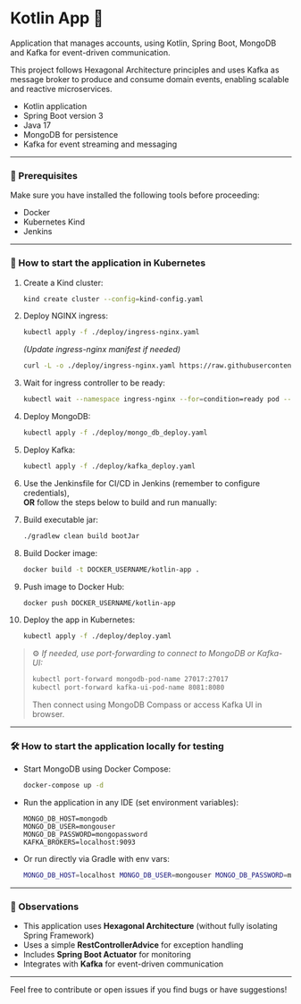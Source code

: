 
# Kotlin App 🚀

Application that manages accounts, using Kotlin, Spring Boot, MongoDB and Kafka for event-driven communication.

This project follows Hexagonal Architecture principles and uses Kafka as message broker to produce and consume domain events, enabling scalable and reactive microservices.

- Kotlin application
- Spring Boot version 3
- Java 17
- MongoDB for persistence
- Kafka for event streaming and messaging

---

### 🔧 Prerequisites

Make sure you have installed the following tools before proceeding:

- Docker
- Kubernetes Kind
- Jenkins

---

### 🚀 How to start the application in Kubernetes

1. Create a Kind cluster:
   ```bash
   kind create cluster --config=kind-config.yaml
   ```

2. Deploy NGINX ingress:
   ```bash
   kubectl apply -f ./deploy/ingress-nginx.yaml
   ```
   *(Update ingress-nginx manifest if needed)*
   ```bash
   curl -L -o ./deploy/ingress-nginx.yaml https://raw.githubusercontent.com/kubernetes/ingress-nginx/main/deploy/static/provider/kind/deploy.yaml
   ```

3. Wait for ingress controller to be ready:
   ```bash
   kubectl wait --namespace ingress-nginx --for=condition=ready pod --selector=app.kubernetes.io/component=controller --timeout=90s
   ```

4. Deploy MongoDB:
   ```bash
   kubectl apply -f ./deploy/mongo_db_deploy.yaml
   ```

5. Deploy Kafka:
   ```bash
   kubectl apply -f ./deploy/kafka_deploy.yaml
   ```

6. Use the Jenkinsfile for CI/CD in Jenkins (remember to configure credentials),  
   **OR** follow the steps below to build and run manually:

7. Build executable jar:
   ```bash
   ./gradlew clean build bootJar
   ```

8. Build Docker image:
   ```bash
   docker build -t DOCKER_USERNAME/kotlin-app .
   ```

9. Push image to Docker Hub:
   ```bash
   docker push DOCKER_USERNAME/kotlin-app
   ```

10. Deploy the app in Kubernetes:
    ```bash
    kubectl apply -f ./deploy/deploy.yaml
    ```

> ⚙️ *If needed, use port-forwarding to connect to MongoDB or Kafka-UI:*
> ```bash
> kubectl port-forward mongodb-pod-name 27017:27017
> kubectl port-forward kafka-ui-pod-name 8081:8080
> ```
> Then connect using MongoDB Compass or access Kafka UI in browser.

---

### 🛠️ How to start the application locally for testing

- Start MongoDB using Docker Compose:
  ```bash
  docker-compose up -d
  ```

- Run the application in any IDE (set environment variables):
  ```
  MONGO_DB_HOST=mongodb
  MONGO_DB_USER=mongouser
  MONGO_DB_PASSWORD=mongopassword
  KAFKA_BROKERS=localhost:9093
  ```

- Or run directly via Gradle with env vars:
  ```bash
  MONGO_DB_HOST=localhost MONGO_DB_USER=mongouser MONGO_DB_PASSWORD=mongopassword KAFKA_BROKERS=localhost:9093 ./gradlew bootRun
  ```

---

### 📌 Observations

- This application uses **Hexagonal Architecture** (without fully isolating Spring Framework)
- Uses a simple **RestControllerAdvice** for exception handling
- Includes **Spring Boot Actuator** for monitoring
- Integrates with **Kafka** for event-driven communication

---

Feel free to contribute or open issues if you find bugs or have suggestions!  
